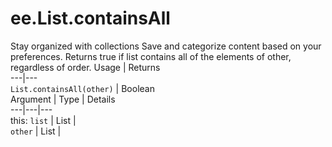  
#  ee.List.containsAll
Stay organized with collections  Save and categorize content based on your preferences. 
Returns true if list contains all of the elements of other, regardless of order. Usage | Returns  
---|---  
`List.containsAll(other)` | Boolean  
Argument | Type | Details  
---|---|---  
this: `list` | List |   
`other` | List |   
